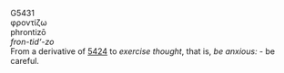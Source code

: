 <body>
  <p>G5431<br>  φροντίζω  <br> phrontizō  <br><i>fron-tid‘-zo </i><br>From a derivative of <a href="g5424.htm">5424</a>  to <i>exercise</i> <i>thought</i>, that is, <i>be</i> <i>anxious:</i> - be careful.<br></p>
 </body>